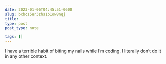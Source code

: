 ```yaml
---
date: 2023-01-06T04:45:51-0600
slug: bxbcz5ur3zhs1b1ow8nqj
title: 
type: post
post_type: note

tags: []
---
```

I have a terrible habit of biting my nails while I’m coding. I literally don’t do it in any other context.



